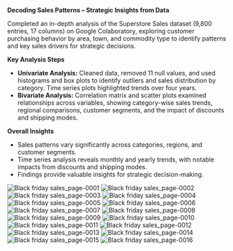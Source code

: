 **Decoding Sales Patterns – Strategic Insights from Data**

Completed an in-depth analysis of the Superstore Sales dataset (9,800 entries, 17 columns) on Google Colaboratory, exploring customer purchasing behavior by area, town, and commodity type to identify patterns and key sales drivers for strategic decisions. 

**Key Analysis Steps**  
- **Univariate Analysis:** Cleaned data, removed 11 null values, and used histograms and box plots to identify outliers and sales distribution by category. Time series plots highlighted trends over four years.
- **Bivariate Analysis:** Correlation matrix and scatter plots examined relationships across variables, showing category-wise sales trends, regional comparisons, customer segments, and the impact of discounts and shipping modes.

**Overall Insights**  
- Sales patterns vary significantly across categories, regions, and customer segments.
- Time series analysis reveals monthly and yearly trends, with notable impacts from discounts and shipping modes.
- Findings provide valuable insights for strategic decision-making.

![Black friday sales_page-0001](https://github.com/user-attachments/assets/d747573d-9ce0-4998-b51b-ef0fd2ac2f83)
![Black friday sales_page-0002](https://github.com/user-attachments/assets/71bb219e-096a-48c4-af1c-24940ca910f0)
![Black friday sales_page-0003](https://github.com/user-attachments/assets/c7945246-39eb-4cdf-9eea-d0bb9e14cd84)
![Black friday sales_page-0004](https://github.com/user-attachments/assets/bda192d2-f50b-486d-b5c1-9cbb4bee8c8b)
![Black friday sales_page-0005](https://github.com/user-attachments/assets/8476e8c6-5a71-42b9-9e11-b9e7ccac6e99)
![Black friday sales_page-0006](https://github.com/user-attachments/assets/44e3ec59-f429-4ef6-8730-3fb6441f73c6)
![Black friday sales_page-0007](https://github.com/user-attachments/assets/b622fe0e-1eaf-4d84-9889-858f6b83262b)
![Black friday sales_page-0008](https://github.com/user-attachments/assets/5b964acd-b96f-456b-a5fb-789a24a1a442)
![Black friday sales_page-0009](https://github.com/user-attachments/assets/7ef052f3-c557-41a6-8547-05a5555bb7bc)
![Black friday sales_page-0010](https://github.com/user-attachments/assets/053a9caa-70c0-433f-8837-e2cea2644254)
![Black friday sales_page-0011](https://github.com/user-attachments/assets/6ca2243e-0c6b-4bef-b5d3-36ab33aa4755)
![Black friday sales_page-0012](https://github.com/user-attachments/assets/823f13b7-c7ee-46ce-921a-491a078f059e)
![Black friday sales_page-0013](https://github.com/user-attachments/assets/817899e9-9bb7-4017-b975-415646ff6b7c)
![Black friday sales_page-0014](https://github.com/user-attachments/assets/44708252-b1ce-4e2f-bab8-3a58b3b97647)
![Black friday sales_page-0015](https://github.com/user-attachments/assets/aff94c4b-4db1-4605-a250-9cf549fb5229)
![Black friday sales_page-0016](https://github.com/user-attachments/assets/c9f15520-43a1-4c31-b5ba-00f2c99ecb19)
